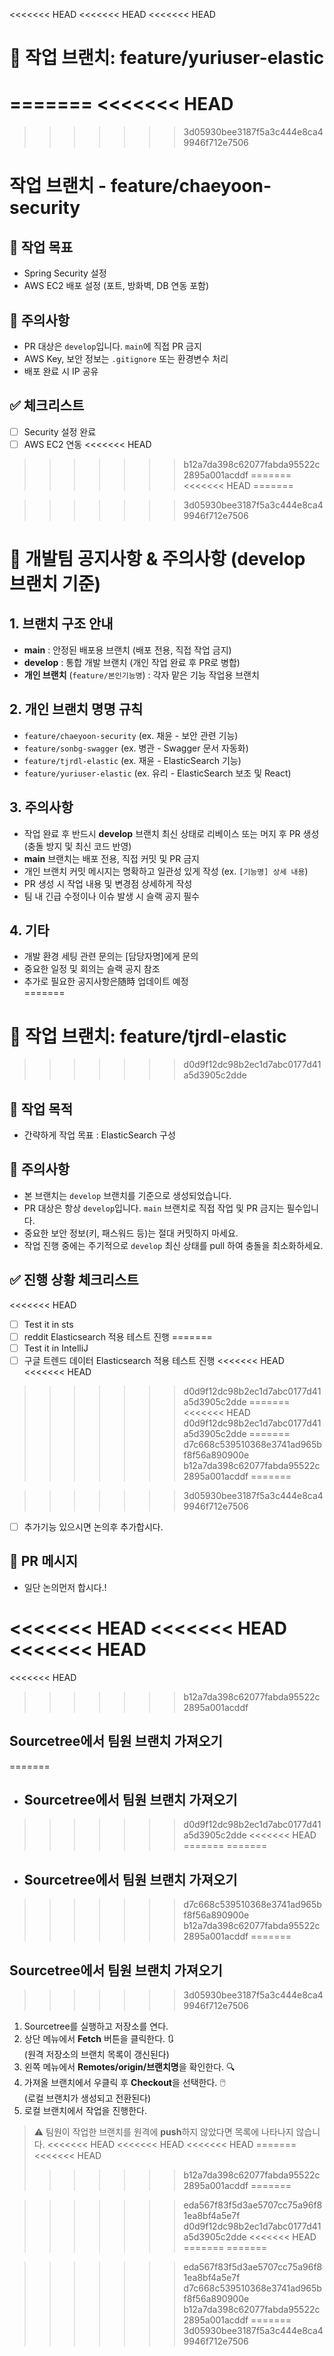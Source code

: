 <<<<<<< HEAD
<<<<<<< HEAD
<<<<<<< HEAD
# 🚧 작업 브랜치: feature/yuriuser-elastic

=======
<<<<<<< HEAD
=======

>>>>>>> 3d05930bee3187f5a3c444e8ca49946f712e7506
# 작업 브랜치 - feature/chaeyoon-security

## 📌 작업 목표
- Spring Security 설정
- AWS EC2 배포 설정 (포트, 방화벽, DB 연동 포함)

## 📎 주의사항
- PR 대상은 `develop`입니다. `main`에 직접 PR 금지
- AWS Key, 보안 정보는 `.gitignore` 또는 환경변수 처리
- 배포 완료 시 IP 공유

## ✅ 체크리스트
- [ ] Security 설정 완료
- [ ] AWS EC2 연동
<<<<<<< HEAD
>>>>>>> b12a7da398c62077fabda95522c2895a001acddf
=======
<<<<<<< HEAD
=======


>>>>>>> 3d05930bee3187f5a3c444e8ca49946f712e7506
# 📢 개발팀 공지사항 & 주의사항 (develop 브랜치 기준)

## 1. 브랜치 구조 안내
- **main** : 안정된 배포용 브랜치 (배포 전용, 직접 작업 금지)
- **develop** : 통합 개발 브랜치 (개인 작업 완료 후 PR로 병합)
- **개인 브랜치** (`feature/본인기능명`) : 각자 맡은 기능 작업용 브랜치

## 2. 개인 브랜치 명명 규칙
- `feature/chaeyoon-security` (ex. 채윤 - 보안 관련 기능)
- `feature/sonbg-swagger` (ex. 병관 - Swagger 문서 자동화)
- `feature/tjrdl-elastic` (ex. 재윤 - ElasticSearch 기능)
- `feature/yuriuser-elastic` (ex. 유리 - ElasticSearch 보조 및 React)

## 3. 주의사항
- 작업 완료 후 반드시 **develop** 브랜치 최신 상태로 리베이스 또는 머지 후 PR 생성  
  (충돌 방지 및 최신 코드 반영)
- **main** 브랜치는 배포 전용, 직접 커밋 및 PR 금지  
- 개인 브랜치 커밋 메시지는 명확하고 일관성 있게 작성 (ex. `[기능명] 상세 내용`)
- PR 생성 시 작업 내용 및 변경점 상세하게 작성  
- 팀 내 긴급 수정이나 이슈 발생 시 슬랙 공지 필수  

## 4. 기타
- 개발 환경 세팅 관련 문의는 [담당자명]에게 문의  
- 중요한 일정 및 회의는 슬랙 공지 참조  
- 추가로 필요한 공지사항은随時 업데이트 예정  
=======
# 🚧 작업 브랜치: feature/tjrdl-elastic

>>>>>>> d0d9f12dc98b2ec1d7abc0177d41a5d3905c2dde
## 📌 작업 목적
- 간략하게 작업 목표 : ElasticSearch 구성

## 📎 주의사항
- 본 브랜치는 `develop` 브랜치를 기준으로 생성되었습니다.
- PR 대상은 항상 `develop`입니다. `main` 브랜치로 직접 작업 및 PR 금지는 필수입니다.
- 중요한 보안 정보(키, 패스워드 등)는 절대 커밋하지 마세요.
- 작업 진행 중에는 주기적으로 `develop` 최신 상태를 pull 하여 충돌을 최소화하세요.

## ✅ 진행 상황 체크리스트
<<<<<<< HEAD
- [ ] Test it in sts
- [ ] reddit Elasticsearch 적용 테스트 진행
=======
- [ ] Test it in IntelliJ
- [ ] 구글 트렌드 데이터 Elasticsearch 적용 테스트 진행
<<<<<<< HEAD
<<<<<<< HEAD
>>>>>>> d0d9f12dc98b2ec1d7abc0177d41a5d3905c2dde
=======
<<<<<<< HEAD
>>>>>>> d0d9f12dc98b2ec1d7abc0177d41a5d3905c2dde
=======
>>>>>>> d7c668c539510368e3741ad965bf8f56a890900e
>>>>>>> b12a7da398c62077fabda95522c2895a001acddf
=======

>>>>>>> 3d05930bee3187f5a3c444e8ca49946f712e7506
- [ ] 추가기능 있으시면 논의후 추가합시다.

## 🔄 PR 메시지 
- 일단 논의먼저 합시다.!

<<<<<<< HEAD
<<<<<<< HEAD
<<<<<<< HEAD
=======
<<<<<<< HEAD
>>>>>>> b12a7da398c62077fabda95522c2895a001acddf

## Sourcetree에서 팀원 브랜치 가져오기
=======
- ## Sourcetree에서 팀원 브랜치 가져오기
>>>>>>> d0d9f12dc98b2ec1d7abc0177d41a5d3905c2dde
<<<<<<< HEAD
=======
=======
- ## Sourcetree에서 팀원 브랜치 가져오기
>>>>>>> d7c668c539510368e3741ad965bf8f56a890900e
>>>>>>> b12a7da398c62077fabda95522c2895a001acddf
=======

## Sourcetree에서 팀원 브랜치 가져오기

>>>>>>> 3d05930bee3187f5a3c444e8ca49946f712e7506

1. Sourcetree를 실행하고 저장소를 연다.
2. 상단 메뉴에서 **Fetch** 버튼을 클릭한다. 🔃  
   (원격 저장소의 브랜치 목록이 갱신된다)
3. 왼쪽 메뉴에서 **Remotes/origin/브랜치명**을 확인한다. 🔍
4. 가져올 브랜치에서 우클릭 후 **Checkout**을 선택한다. 🖱️  
   (로컬 브랜치가 생성되고 전환된다)
5. 로컬 브랜치에서 작업을 진행한다.

> ⚠️ 팀원이 작업한 브랜치를 원격에 **push**하지 않았다면 목록에 나타나지 않습니다.
<<<<<<< HEAD
<<<<<<< HEAD
<<<<<<< HEAD
=======
<<<<<<< HEAD
>>>>>>> b12a7da398c62077fabda95522c2895a001acddf
=======

>>>>>>> eda567f83f5d3ae5707cc75a96f81ea8bf4a5e7f
>>>>>>> d0d9f12dc98b2ec1d7abc0177d41a5d3905c2dde
<<<<<<< HEAD
=======
=======

>>>>>>> eda567f83f5d3ae5707cc75a96f81ea8bf4a5e7f
>>>>>>> d7c668c539510368e3741ad965bf8f56a890900e
>>>>>>> b12a7da398c62077fabda95522c2895a001acddf
=======
>>>>>>> 3d05930bee3187f5a3c444e8ca49946f712e7506
